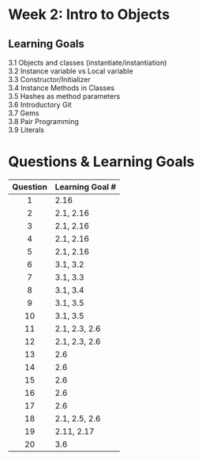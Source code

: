 # Week 2: Intro to Objects
## Learning Goals
3.1 Objects and classes (instantiate/instantiation)  
3.2 Instance variable vs Local variable  
3.3 Constructor/Initializer  
3.4 Instance Methods in Classes  
3.5 Hashes as method parameters  
3.6 Introductory Git  
3.7 Gems  
3.8 Pair Programming  
3.9 Literals   


# Questions & Learning Goals
| Question | Learning Goal #|
|:--------:|-------------------
|     1    | 2.16 |
|     2    | 2.1, 2.16 |
|     3    | 2.1, 2.16 |
|     4    | 2.1, 2.16 |
|     5    | 2.1, 2.16 |
|     6    | 3.1, 3.2 |
|     7    | 3.1, 3.3 |
|     8    | 3.1, 3.4 |
|     9    | 3.1, 3.5 |
|     10   | 3.1, 3.5 |
|     11   | 2.1, 2.3, 2.6 |
|     12   | 2.1, 2.3, 2.6 |
|     13   | 2.6 |
|     14   | 2.6 |
|     15   | 2.6 |
|     16   | 2.6 |
|     17   | 2.6 |
|     18   | 2.1, 2.5, 2.6 |
|     19   | 2.11, 2.17 |
|     20   | 3.6 |
